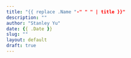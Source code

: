 ```yaml
---
title: "{{ replace .Name "-" " " | title }}"
description: ""
author: "Stanley Yu"
date: {{ .Date }}
slug: ""
layout: default
draft: true
---
```


